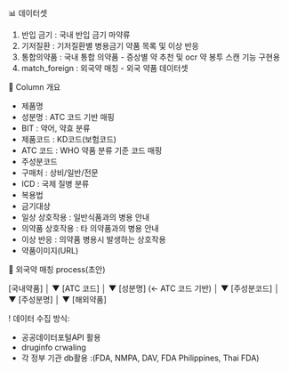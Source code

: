 

📊 데이터셋
1. 반입 금기
   : 국내 반입 금기 마약류
2. 기저질환
   : 기저질환별 병용금기 약품 목록 및 이상 반응
3. 통합의약품
   : 국내 통합 의약품 - 증상별 약 추천 및 ocr 약 봉투 스캔 기능 구현용
4. match_foreign
   : 외국약 매칭 - 외국 약품 데이터셋
 

📄 Column 개요
- 제품명
- 성분명
  : ATC 코드 기반 매핑
- BIT
  : 약어, 약효 분류
- 제품코드
  : KD코드(보험코드)
- ATC 코드
  : WHO 약품 분류 기준 코드 매핑
- 주성분코드
- 구매처
  : 상비/일반/전문
- ICD
  : 국제 질병 분류
- 복용법
- 금기대상
- 일상 상호작용
  : 일반식품과의 병용 안내
- 의약품 상호작용
  : 타 의약품과의 병용 안내
- 이상 반응
  : 의약품 병용시 발생하는 상호작용
- 약품이미지(URL)


🔄 외국약 매칭 process(초안)

[국내약품]
   │
   ▼
[ATC 코드]
   │
   ▼
[성분명]  (← ATC 코드 기반)
   │
   ▼
[주성분코드]
   │
   ▼
[주성분명]
   │
   ▼
[해외약품]


! 데이터 수집 방식: 
- 공공데이터포털API 활용
- druginfo crwaling
- 각 정부 기관 db활용
  :(FDA, NMPA, DAV, FDA Philippines, Thai FDA)

